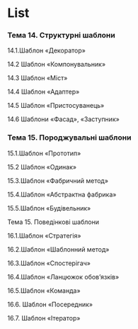 # List
### Тема 14. Структурні шаблони

14.1.Шаблон «Декоратор»

14.2 Шаблон «Компонувальник»

14.3 Шаблон «Міст»

14.4 Шаблон «Адаптер»

14.5 Шаблон «Пристосуванець»

14.6 Шаблони «Фасад», «Заступник»

### Тема 15. Породжувальні шаблони

15.1.Шаблон «Прототип»

15.2 Шаблон «Одинак»

15.3.Шаблон «Фабричний метод»

15.4.Шаблон «Абстрактна фабрика»

15.5.Шаблон «Будівельник»

Тема 15. Поведінкові шаблони

16.1.Шаблон «Стратегія»

16.2.Шаблон «Шаблонний метод»

16.3.Шаблон «Спостерігач»

16.4.Шаблон «Ланцюжок обов’язків»

16.5.Шаблон «Команда»

16.6. Шаблон «Посередник»

16.7. Шаблон «Ітератор»


